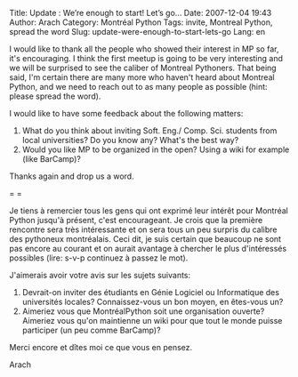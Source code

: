 Title: Update : We&#8217;re enough to start! Let&#8217;s go&#8230;
Date: 2007-12-04 19:43
Author: Arach
Category: Montréal Python
Tags: invite, Montreal Python, spread the word
Slug: update-were-enough-to-start-lets-go
Lang: en

I would like to thank all the people who showed their interest in MP so
far, it's encouraging. I think the first meetup is going to be very
interesting and we will be surprised to see the caliber of Montreal
Pythoners. That being said, I'm certain there are many more who haven't
heard about Montreal Python, and we need to reach out to as many people
as possible (hint: please spread the word).

I would like to have some feedback about the following matters:

1.  What do you think about inviting Soft. Eng./ Comp. Sci. students
    from local universities? Do you know any? What's the best way?
2.  Would you like MP to be organized in the open? Using a wiki for
    example (like BarCamp)?

Thanks again and drop us a word.

</p>
= =

Je tiens à remercier tous les gens qui ont exprimé leur intérêt pour
Montréal Python jusqu'à présent, c'est encourageant. Je crois que la
première rencontre sera très intéressante et on sera tous un peu surpris
du calibre des pythoneux montréalais. Ceci dit, je suis certain que
beaucoup ne sont pas encore au courant et on aurait avantage à chercher
le plus d'intéressés possibles (lire: s-v-p continuez à passez le mot).

J'aimerais avoir votre avis sur les sujets suivants:

1.  Devrait-on inviter des étudiants en Génie Logiciel ou Informatique
    des universités locales? Connaissez-vous un bon moyen, en êtes-vous
    un?
2.  Aimeriez vous que MontréalPython soit une organisation ouverte?
    Aimeriez vous qu'on maintienne un wiki pour que tout le monde puisse
    participer (un peu comme BarCamp)?

Merci encore et dîtes moi ce que vous en pensez.

</p>
Arach
